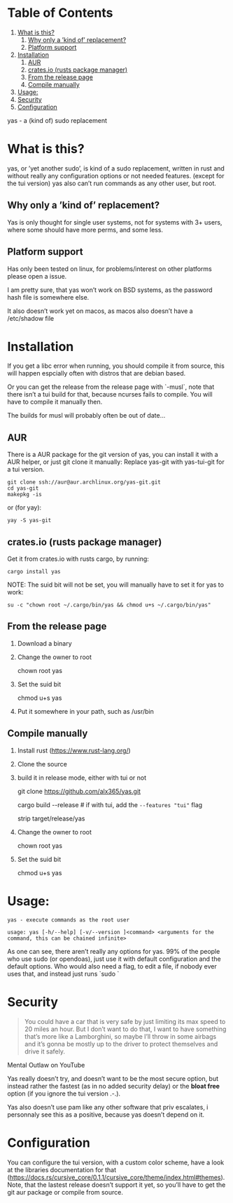 
# Table of Contents

1.  [What is this?](#orgb65f65b)
    1.  [Why only a &rsquo;kind of&rsquo; replacement?](#org5821e42)
    2.  [Platform support](#org92b3d2b)
2.  [Installation](#org3266ea4)
    1.  [AUR](#orgae7e7a9)
    2.  [crates.io (rusts package manager)](#org452bd30)
    3.  [From the release page](#org31f42a7)
    4.  [Compile manually](#orge4dafcb)
3.  [Usage:](#org81e181c)
4.  [Security](#org8cf4734)
5.  [Configuration](#org9a53487)

yas - a (kind of) sudo replacement


<a id="orgb65f65b"></a>

# What is this?

yas, or &rsquo;yet another sudo&rsquo;, is kind of a sudo replacement, written in rust and without really any configuration options or not needed features. (except for the tui version)
yas also can&rsquo;t run commands as any other user, but root.


<a id="org5821e42"></a>

## Why only a &rsquo;kind of&rsquo; replacement?

Yas is only thought for single user systems, not for systems with 3+ users, where some should have more perms, and some less.


<a id="org92b3d2b"></a>

## Platform support

Has only been tested on linux, for problems/interest on other platforms please open a issue.

I am pretty sure, that yas won&rsquo;t work on BSD systems, as the password hash file is somewhere else.

It also doesn&rsquo;t work yet on macos, as macos also doesn&rsquo;t have a /etc/shadow file


<a id="org3266ea4"></a>

# Installation

If you get a libc error when running, you should compile it from source, this will happen espcially often with distros that are debian based.

Or you can get the release from the release page with \`-musl\`, note that there isn&rsquo;t a tui build for that, because ncurses fails to compile. You will have to compile it manually then.

The builds for musl will probably often be out of date&#x2026;


<a id="orgae7e7a9"></a>

## AUR

There is a AUR package for the git version of yas, you can install it with a AUR helper, or just git clone it manually:
Replace yas-git with yas-tui-git for a tui version.

    git clone ssh://aur@aur.archlinux.org/yas-git.git
    cd yas-git
    makepkg -is

or (for yay):

    yay -S yas-git


<a id="org452bd30"></a>

## crates.io (rusts package manager)

Get it from crates.io with rusts cargo, by running:

    cargo install yas

NOTE: The suid bit will not be set, you will manually have to set it for yas to work:

    su -c "chown root ~/.cargo/bin/yas && chmod u+s ~/.cargo/bin/yas"


<a id="org31f42a7"></a>

## From the release page

1.  Download a binary
2.  Change the owner to root

    chown root yas

1.  Set the suid bit

    chmod u+s yas

1.  Put it somewhere in your path, such as /usr/bin


<a id="orge4dafcb"></a>

## Compile manually

1.  Install rust (<https://www.rust-lang.org/>)
2.  Clone the source
3.  build it in release mode, either with tui or not

    git clone https://github.com/alx365/yas.git
    
    cargo build --release # if with tui, add the `--features "tui"` flag
    
    strip target/release/yas

1.  Change the owner to root

    chown root yas

1.  Set the suid bit

    chmod u+s yas


<a id="org81e181c"></a>

# Usage:

    yas - execute commands as the root user
    
    usage: yas [-h/--help] [-v/--version ]<command> <arguments for the command, this can be chained infinite>

As one can see, there aren&rsquo;t really any options for yas.
99% of the people who use sudo (or opendoas), just use it with default configuration and the default options.
Who would also need a flag, to edit a file, if nobody ever uses that, and instead just runs \`sudo <editor> <file>\`


<a id="org8cf4734"></a>

# Security

> You could have a car that is very safe by just limiting its
> max speed to 20 miles an hour. But I don&rsquo;t want to do that, I want to have
> something that&rsquo;s more like a Lamborghini, so maybe I&rsquo;ll throw in some airbags and
> it&rsquo;s gonna be mostly up to the driver to protect themselves and drive it safely.

Mental Outlaw on YouTube

Yas really doesn&rsquo;t try, and doesn&rsquo;t want to be the most secure option, but instead rather the fastest (as in no added security delay) or the **bloat free** option (if you ignore the tui version .-.).

Yas also doesn&rsquo;t use pam like any other software that priv escalates, i personnaly see this as a positive, because yas doesn&rsquo;t depend on it.


<a id="org9a53487"></a>

# Configuration

You can configure the tui version, with a custom color scheme, have a look at the libraries documentation for that (<https://docs.rs/cursive_core/0.1.1/cursive_core/theme/index.html#themes>).
Note, that the lastest release doesn&rsquo;t support it yet, so you&rsquo;ll have to get the git aur package or compile from source.

